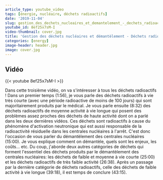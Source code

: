 ```yaml
---
article_type: youtube_video
tags: [énergie, nucléaire, déchets radioactifs]
date: '2019-11-04'
slug: gestion_des_dechets_nucleaires_et_demantelement_-_dechets_radioactifs_3
youtube_id: 8ef25x7sM-I
video-thumbnail: cover.jpg
title: 'Gestion des déchets nucléaires et démantèlement - Déchets radioactifs #3'
categories: [energy]
image-header: header.jpg
image: cover.jpg
---
```


## Vidéo

{{< youtube 8ef25x7sM-I >}}

Dans cette troisième vidéo, on va s'intéresser à tous les déchets
radioactifs ! Dans un premier temps (1:56), je vous parle des déchets
radioactifs à vie très courte (avec une période radioactive de moins de
100 jours) qui sont majoritairement produits par le médical. Je vous
parle ensuite (8:32) des déchets radioactifs de moyenne activité à vie
longue qui posent des problèmes assez proches des déchets de haute
activité dont on a parlé dans les deux dernières vidéos. Ces déchets sont
radioactifs à cause du phénomène d'activation neutronique qui est aussi
responsable de la radioactivité résiduelle dans les centrales nucléaires
à l'arrêt. C'est donc l'occasion de vous parler du démantèlement des
centrales nucléaires (15:00). Je vous explique comment on démantèle,
quels sont les enjeux, les coûts... etc. Du coup, j'aborde deux autres
catégories de déchets qui forment l'essentiel des déchets produits par le
démantèlement des centrales nucléaires: les déchets de faible et moyenne
à vie courte (25:00) et les déchets radioactifs de très faible activité
(26:38). Après un passage par la dernière catégorie de déchets
radioactifs, celle des déchets de faible activité à vie longue (39:18),
il est temps de conclure (43:15).
